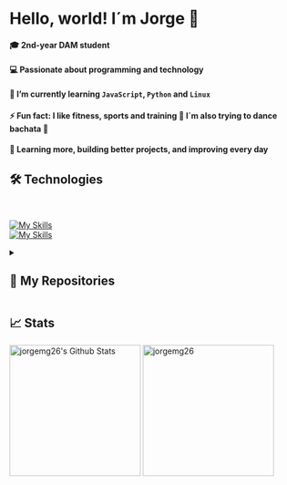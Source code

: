 # Hello, world! I´m Jorge 👋

#### 🎓 2nd-year DAM student <br>
#### 💻 Passionate about programming and technology <br>
#### 🌱 I’m currently learning `JavaScript`, `Python` and `Linux` <br>
#### ⚡ Fun fact: I like fitness, sports and training 💪 I´m also trying to dance bachata 🕺 <br>
#### 🚀 Learning more, building better projects, and improving every day <br>

## 🛠️ Technologies <br>
<br></br>
[![My Skills](https://skillicons.dev/icons?i=java,css,html,wordpress,php)](https://skillicons.dev) <br>
[![My Skills](https://skillicons.dev/icons?i=mysql,kotlin,git,visualstudio,androidstudio)](https://skillicons.dev) <br>

<details><summary><h2> 📁 My Repositories </h2></summary></details>

## 📈 Stats <br>
<p>
    <a href="https://github.com/jorgemg26/github-readme-stats">
	    <img alt="jorgemg26's Github Stats" src="https://github-readme-stats.vercel.app/api?username=jorgemg26&show_icons=true&count_private=true&locale=en&theme=tokyonight&layout=compact" height="230px"/></a>
	  <img src="https://github-readme-stats.vercel.app/api/top-langs?username=jorgemg26&langs_count=10&show_icons=true&locale=en&theme=tokyonight" alt="jorgemg26" height="230px"/>
<br/>
